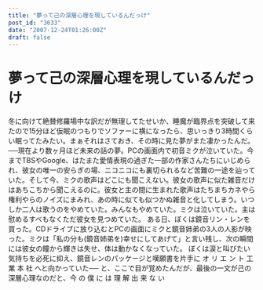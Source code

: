```yaml
---
title: "夢って己の深層心理を現しているんだっけ"
post_id: "3633"
date: "2007-12-24T01:26:00Z"
draft: false
---
```


# 夢って己の深層心理を現しているんだっけ

冬に向けて絶賛修羅場中な訳だが無理してたせいか、睡魔が臨界点を突破して来たので15分ほど仮眠のつもりでソファーに横になったら、思いっきり3時間くらい眠ってたみたい。まぁそれはさておき、その時に見た夢がまた凄かったんだ。 ──現在より数ヶ月ほど未来の話の夢。PCの画面内で初音ミクが泣いていた。今までTBSやGoogle、はたまた愛情表現の過ぎた一部の作家さんたちにいじめられ、彼女の唯一の安らぎの場、ニコニコにも裏切られるなど苦難の一途を辿っていた。そして今、ミクの歌声はどこにも聞こえない。彼女の歌声に似た雑音だけはあちこちから聞こえるのに。彼女と主の間に生まれた歌声はたちまちカネやら権利やらのノイズにまみれ、あの時に似ても似つかぬ雑音と化してしまう。いつしか二人は歌うのをやめていた。みんなもやめていた。ミクは泣いていた。主は慰めるすべもなくただ彼女を見つめていた。 ある日、ぼくは鏡音リン・レンを買った。CDドライブに放り込むとPCの画面にミクと鏡音姉弟の3人の人影が映った。ミクは「私の分も(鏡音姉弟を)幸せにしてあげて」と言い残し、次の瞬間には彼女の瞳から輝きは失せ、体は動かなくなっていた。 ぼくは涙と叫びたい気持ちを必死に抑え、鏡音レンのパッケージと嘆願書を片手に オ リ エ ン ト 工 業 本 社 へと向かっていた── と、ここで目が覚めたんだが、最後の一文が己の深層心理なのだと、今 の 僕 に は 理 解 出 来 な い
